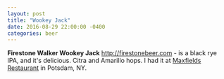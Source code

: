 ```yaml
---
layout: post
title: "Wookey Jack"
date: 2016-08-29 22:00:00 -0400
categories: beer
---
```


__Firestone Walker Wookey Jack__ <http://firestonebeer.com> - is a black rye IPA, and it's delicious. Citra and Amarillo hops. I had it at [Maxfields Restaurant](https://www.beermenus.com/places/32376-maxfields) in Potsdam, NY. 
